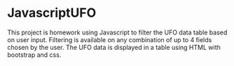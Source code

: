 # JavascriptUFO
This project is homework using Javascript to filter the UFO data table based on user input. Filtering is available on any combination of up to 4 fields chosen by the user. The UFO data is displayed in a table using HTML with bootstrap and css.

